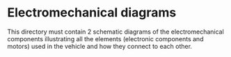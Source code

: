 Electromechanical diagrams
====

This directory must contain 2 schematic diagrams of the electromechanical components illustrating all the elements (electronic components and motors) used in the vehicle and how they connect to each other.
